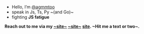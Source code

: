 - Hello, I’m [@agmmtoo](mailto:solidifyarmor@gmail.com)
- speak in Js, Ts, Py ~(and Go)~
- fighting **JS fatigue**

**Reach out to me via my [~site~](https://agmmoo.herokuapp.com/message/) [~site~](https://agmmtoo.github.io) [site](https://agmmtoo.pages.dev). ~Hit me a text or two~.**

<!---
agmyintmyatoo/agmyintmyatoo is a ✨ special ✨ repository because its `README.md` (this file) appears on your GitHub profile.
You can click the Preview link to take a look at your changes.
--->
